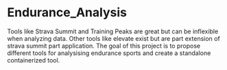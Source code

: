 # Endurance_Analysis
Tools like Strava Summit and Training Peaks are great but can be inflexible when analyzing data. Other tools like elevate exist but are part extension of strava summit part application. The goal of this project is to propose different tools for analysising endurance sports and create a standalone containerized tool.
